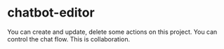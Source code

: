 # chatbot-editor
You can create and update, delete some actions on this project.
You can control the chat flow.
This is collaboration.
